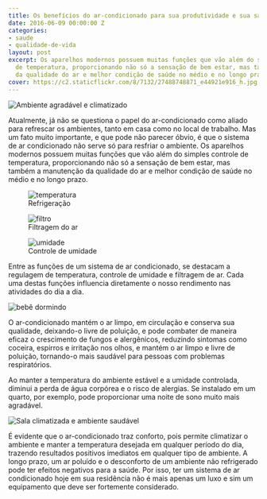 ```yaml
---
title: Os benefícios do ar-condicionado para sua produtividade e sua saúde
date: 2016-06-09 00:00:00 Z
categories:
- saude
- qualidade-de-vida
layout: post
excerpt: Os aparelhos modernos possuem muitas funções que vão além do simples controle
  de temperatura, proporcionando não só a sensação de bem estar, mas também a manutenção
  da qualidade do ar e melhor condição de saúde no médio e no longo prazo.
cover: https://c2.staticflickr.com/8/7132/27488748871_e44921e916_h.jpg
---
```


![Ambiente agradável e climatizado](https://c2.staticflickr.com/8/7424/27561066555_7444c431c2_h.jpg)

Atualmente, já não se questiona o papel do ar-condicionado como aliado para refrescar os ambientes, tanto em casa como no local de trabalho. Mas um fato muito importante, e que pode não parecer óbvio, é que o sistema de ar condicionado não serve só para resfriar o ambiente. Os aparelhos modernos possuem muitas funções que vão além do simples controle de temperatura, proporcionando não só a sensação de bem estar, mas também a manutenção da qualidade do ar e melhor condição de saúde no médio e no longo prazo.

<div class="horizontal center wrap gap-5">
  <figure class="vertical center">
    <div class="flex"><img src="https://c2.staticflickr.com/8/7308/27561066185_25b26d59cb_o.png" alt="temperatura"></div>
    <figcaption class="flex">Refrigeração</figcaption>
  </figure>
  <figure class="vertical center">
    <div class="flex"><img src="https://c2.staticflickr.com/8/7368/26951340924_87a0479933_o.png" alt="filtro"></div>
    <figcaption class="flex">Filtragem do ar</figcaption>
  </figure>
  <figure class="vertical center">
    <div class="flex"><img src="https://c2.staticflickr.com/8/7295/27561066425_755b427bbf_o.png" alt="umidade"></div>
    <figcaption class="flex">Controle de umidade</figcaption>
  </figure>
</div>

Entre as funções de um sistema de ar condicionado, se destacam a regulagem de temperatura, controle de umidade e filtragem de ar. Cada uma destas funções influencia diretamente o nosso rendimento nas atividades do dia a dia.

<div class="horizontal center wrap gap-3">
  <div><img src="https://c2.staticflickr.com/8/7291/27561066225_5f585da236_o.jpg" alt="bebê dormindo"></div>
  <div class="flex">
    <p>O ar-condicionado mantém o ar limpo, em circulação e conserva sua qualidade, deixando-o livre de poluição, e pode combater de maneira eficaz o crescimento de fungos e alergênicos, reduzindo sintomas como coceira, espirros e irritação nos olhos, e mantém o ar limpo e livre de poluição, tornando-o mais saudável para pessoas com problemas respiratórios.</p>
    <p>Ao manter a temperatura do ambiente estável e a umidade controlada, diminui a perda de água corpórea e o risco de alergias. Se instalado em um quarto, por exemplo, pode proporcionar uma noite de sono muito mais agradável.</p>
  </div>
</div>

![Sala climatizada e ambiente saudável](https://c2.staticflickr.com/8/7132/27488748871_e44921e916_h.jpg)

É evidente que o ar-condicionado traz conforto, pois permite climatizar o ambiente e manter a temperatura desejada em qualquer período do dia, trazendo resultados positivos imediatos em qualquer tipo de ambiente. A longo prazo, um ar poluído e o desconforto de um ambiente não refrigerado pode ter efeitos negativos para a saúde. Por isso, ter um sistema de ar condicionado hoje em sua residência não é mais apenas um luxo e sim um equipamento que deve ser fortemente considerado.